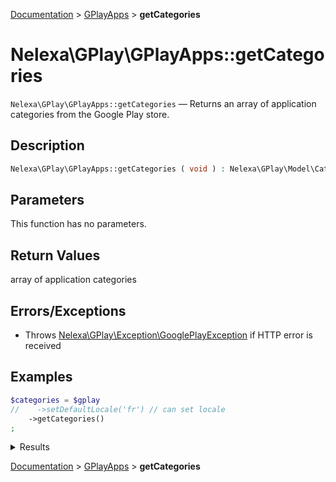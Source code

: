 [Documentation](../../README.md) > [GPlayApps](README.md) > **getCategories**

# Nelexa\GPlay\GPlayApps::getCategories
`Nelexa\GPlay\GPlayApps::getCategories` — Returns an array of application categories from the Google Play store.

## Description
```php
Nelexa\GPlay\GPlayApps::getCategories ( void ) : Nelexa\GPlay\Model\Category[]
```

## Parameters
This function has no parameters.

## Return Values
array of application categories


## Errors/Exceptions
* Throws [Nelexa\GPlay\Exception\GooglePlayException](../GooglePlayException/README.md) if HTTP error is received
## Examples
```php
$categories = $gplay
//    ->setDefaultLocale('fr') // can set locale
    ->getCategories()
;
```
<details>
  <summary>Results</summary>

```php
array:58 [
    0 => class Nelexa\GPlay\Model\Category {
      -getId(): string: "ART_AND_DESIGN"
      -getName(): string: "Art & Design"
      -isGamesCategory(): bool: false
      -isFamilyCategory(): bool: false
      -isApplicationCategory(): bool: true
      -asArray(): array: …
      -jsonSerialize(): mixed: …
    }
    1 => class Nelexa\GPlay\Model\Category {
      -getId(): string: "AUTO_AND_VEHICLES"
      -getName(): string: "Auto & Vehicles"
      -isGamesCategory(): bool: false
      -isFamilyCategory(): bool: false
      -isApplicationCategory(): bool: true
      -asArray(): array: …
      -jsonSerialize(): mixed: …
    }
    …
  ]
```

</details>

[Documentation](../../README.md) > [GPlayApps](README.md) > **getCategories**
